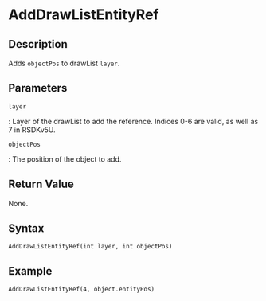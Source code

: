 # AddDrawListEntityRef

## Description
Adds `objectPos` to drawList `layer`.

## Parameters
`layer`

:   Layer of the drawList to add the reference. Indices 0-6 are valid, as well as 7 in RSDKv5U.

`objectPos`

:   The position of the object to add.

## Return Value
None.

## Syntax
```
AddDrawListEntityRef(int layer, int objectPos)
```

## Example
```
AddDrawListEntityRef(4, object.entityPos)
```